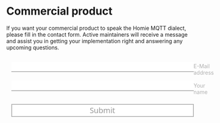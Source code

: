 # Commercial product

If you want your commercial product to speak the Homie MQTT dialect,
please fill in the contact form. Active maintainers will receive
a message and assist you in getting your implementation right and
answering any upcoming questions.

<form action="#" autocomplete="off" class="partnerform">
<fieldset>
  <input id="first" type="text" name="first" required>
  <label for="first">E-Mail address</label>
  <div class="after"></div>
</fieldset>
<fieldset>
  <input id="last" type="text" name="last" required>
  <label for="last">Your name</label>
  <div class="after"></div>
</fieldset>
<fieldset>
  <button>Submit</button>
</fieldset>
</form>

<style> nav.md-nav { display: none !important; } </style>

<style>

.partnerform fieldset {
  position: relative;
  border: none;  
}

.partnerform label {
  position: absolute;  
  top: 18px;
  color: rgba(0, 0, 0, 0.3);
  transform-origin: left;
  transition: all 0.3s ease;
}

.partnerform input:focus ~ label {
  color: red;  
}

.partnerform input:focus ~ label,
.partnerform input:valid ~ label {
  top: 0;
  transform: scale(0.6, 0.6);
}

.partnerform input {
  font-size: 20px;  
  width: 100%;
  border: none;  
  margin-top: 10px;
}

.partnerform input:focus {
  outline: none;
}

.partnerform .after {
  width: 100%;
  height: 2px;
  background: linear-gradient(to right, red 50%, transparent 50%);
  background-color: rgba(0, 0, 0, 0.3);
  background-size: 200% 100%;
  background-position: 100% 0;
  transition: all 0.6s ease;
}

.partnerform input:focus ~ .after {
  background-position: 0 0;
}

.partnerform button {
  position: relative;
  width: 100%;
  font-size: 20px;  
  font-family: system-ui, Helvetica, Arial, sans-serif;
  line-height: 1.5;
  margin-top: 20px;
  padding: 2px 10px;
  color: rgba(0, 0, 0, 0.4);
  background: white;
  border: none;
  background: linear-gradient(to right, #3f51b5 50%, transparent 50%);
  background-color: rgba(0, 0, 0, 0.3);
  background-size: 200% 100%;
  background-position: 100% 0;
  transition: all 0.6s ease;
}

.partnerform button:before {
  position: absolute;
  content: "Submit";
  top: 2px;
  bottom: 2px;
  left: 2px;
  right: 2px;
  display: block;
  background-color: white;
}

.partnerform button:active,
.partnerform button:focus,
.partnerform button:hover {
  outline: none;
  background-position: 0 0;
  color: #3f51b5;
}
</style>
